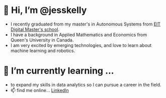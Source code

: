 # 👋 Hi, I’m @jesskelly
- I recently graduated from my master's in Autonomous Systems from [EIT Digital Master's school](https://masterschool.eitdigital.eu/). 
- I have a background in Applied Mathematics and Economics from Queen's University in Canada. 
- I am very excited by emerging technologies, and love to learn about machine learning and robotics. 
# 🌱 I’m currently learning ...
- to expand my skills in data analytics so I can pursue a career in the field. 
- 📫 find me online...
[LinkedIn](www.linkedin.com/in/jessica-kelly-a15b84113)
<!---
jesskelly/jesskelly is a ✨ special ✨ repository because its `README.md` (this file) appears on your GitHub profile.
You can click the Preview link to take a look at your changes.
--->
